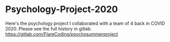 # Psychology-Project-2020
Here's the psychology project I collaborated with a team of 4 back in COVID 2020. Please see the full history in gitlab. https://gitlab.com/FlareCoding/psychosummerproject
